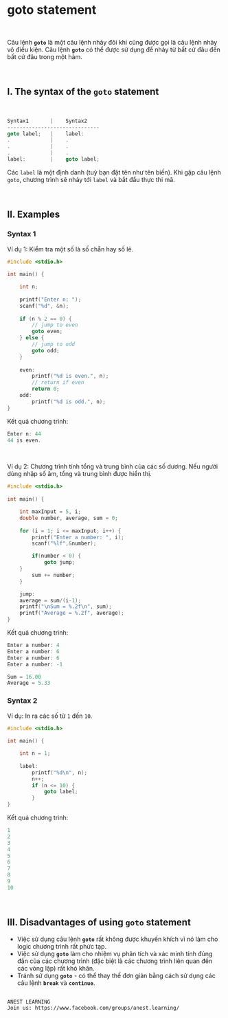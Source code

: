 # goto statement

<br />

Câu lệnh **`goto`** là một câu lệnh nhảy đôi khi cũng được gọi là câu lệnh nhảy vô điều kiện. Câu lệnh **`goto`** có thể được sử dụng để nhảy từ bất cứ đâu đến bất cứ đâu trong một hàm.

<br />

## I. The syntax of the `goto` statement

<br />

```c
Syntax1       |    Syntax2  
------------------------------
goto label;   |    label:  
.             |    .  
.             |    .  
.             |    .  
label:        |    goto label;  
```
Các `label` là một định danh (tuỳ bạn đặt tên như tên biến). Khi gặp câu lệnh `goto`, chương trình sẽ nhảy tới `label` và bắt đầu thực thi mã.

<br />

## II. Examples

### Syntax 1

Ví dụ 1: Kiểm tra một số là số chẵn hay số lẻ.
```c
#include <stdio.h>
 
int main() {

    int n;
    
    printf("Enter n: ");
    scanf("%d", &n);
    
    if (n % 2 == 0) {
        // jump to even 
        goto even;
    } else {
        // jump to odd 
        goto odd;
    }
	
    even: 
        printf("%d is even.", n); 
        // return if even 
        return 0;  
    odd: 
        printf("%d is odd.", n); 
}
```

Kết quả chương trình:
```c
Enter n: 44
44 is even.
```

<br />

Ví dụ 2: Chương trình tính tổng và trung bình của các số dương. Nếu người dùng nhập số âm, tổng và trung bình được hiển thị.
```c
#include <stdio.h>
 
int main() {

    int maxInput = 5, i;
    double number, average, sum = 0;
    
    for (i = 1; i <= maxInput; i++) {
        printf("Enter a number: ", i);
        scanf("%lf",&number);

        if(number < 0) {
            goto jump;
	}
        sum += number;
    }

    jump:
    average = sum/(i-1);
    printf("\nSum = %.2f\n", sum);
    printf("Average = %.2f", average);     	 
}
```

Kết quả chương trình:
```c
Enter a number: 4
Enter a number: 6
Enter a number: 6
Enter a number: -1

Sum = 16.00
Average = 5.33
```

### Syntax 2

Ví dụ: In ra các số từ `1` đến `10`.
```c
#include <stdio.h>
 
int main() {

    int n = 1;
    
    label: 
        printf("%d\n", n); 
        n++; 
        if (n <= 10) {
            goto label;
        } 
}
```

Kết quả chương trình:
```c
1
2
3
4
5
6
7
8
9
10
```

<br />

## III. Disadvantages of using `goto` statement

- Việc sử dụng câu lệnh **`goto`** rất không được khuyến khích vì nó làm cho logic chương trình rất phức tạp.
- Việc sử dụng **`goto`** làm cho nhiệm vụ phân tích và xác minh tính đúng đắn của các chương trình (đặc biệt là các chương trình liên quan đến các vòng lặp) rất khó khăn.
- Tránh sử dụng **`goto`** - có thể thay thế đơn giản bằng cách sử dụng các câu lệnh **`break`** và **`continue`**.


##  

```
ANEST LEARNING
Join us: https://www.facebook.com/groups/anest.learning/
```
